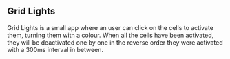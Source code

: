 ## Grid Lights

Grid Lights is a small app where an user can click on the cells to activate them, turning them with a colour. When all the cells have been activated, they will be deactivated one by one in the reverse order they were activated with a 300ms interval in between.
